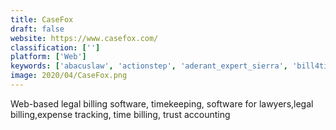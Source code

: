 ```yaml
---
title: CaseFox
draft: false 
website: https://www.casefox.com/
classification: ['']
platform: ['Web']
keywords: ['abacuslaw', 'actionstep', 'aderant_expert_sierra', 'bill4time', 'case_master_pro', 'casefleet', 'clio', 'cosmolex', 'houdiniesq', 'infoflo', 'leap', 'legal_files', 'legaledge', 'meruscase', 'mycase', 'nextpoint', 'parley_pro', 'rocket_matter', 'smartadvocate', 'z-discovery', 'zola_suite']
image: 2020/04/CaseFox.png
---
```

Web-based legal billing software, timekeeping, software for lawyers,legal billing,expense tracking, time billing, trust accounting